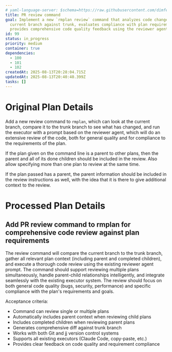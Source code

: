 ```yaml
---
# yaml-language-server: $schema=https://raw.githubusercontent.com/dimfeld/llmutils/main/schema/rmplan-plan-schema.json
title: PR review command
goal: Implement a new `rmplan review` command that analyzes code changes on the
  current branch against trunk, evaluates compliance with plan requirements, and
  provides comprehensive code quality feedback using the reviewer agent.
id: 99
status: in_progress
priority: medium
container: true
dependencies:
  - 100
  - 101
  - 102
createdAt: 2025-08-13T20:28:04.715Z
updatedAt: 2025-08-13T20:40:40.399Z
tasks: []
---
```


# Original Plan Details

Add a new review command to `rmplan`, which can look at the current branch, compare it to the trunk branch to see what has changed, and run the executor with a prompt based on the reviewer agent, which will do an extensive review of the code, both for general quality and for compliance to the requirements of the plan.

If the plan given on the command line is a parent to other plans, then the parent and all of its done children should be included in the review. Also allow specifying more than one plan to review at the same time.

If the plan passed has a parent, the parent information should be included in the review instructions as well, with the
idea that it is there to give additional context to the review.

# Processed Plan Details

## Add PR review command to rmplan for comprehensive code review against plan requirements

The review command will compare the current branch to the trunk branch, gather all relevant plan context (including parent and completed children), and execute a thorough code review using the existing reviewer agent prompt. The command should support reviewing multiple plans simultaneously, handle parent-child relationships intelligently, and integrate seamlessly with the existing executor system. The review should focus on both general code quality (bugs, security, performance) and specific compliance with the plan's requirements and goals.

Acceptance criteria:
- Command can review single or multiple plans
- Automatically includes parent context when reviewing child plans
- Includes completed children when reviewing parent plans
- Generates comprehensive diff against trunk branch
- Works with both Git and jj version control systems
- Supports all existing executors (Claude Code, copy-paste, etc.)
- Provides clear feedback on code quality and requirement compliance
